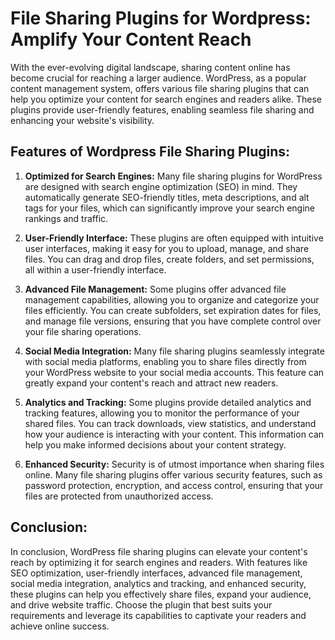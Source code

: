 # File Sharing Plugins for Wordpress: Amplify Your Content Reach

With the ever-evolving digital landscape, sharing content online has become crucial for reaching a larger audience. WordPress, as a popular content management system, offers various file sharing plugins that can help you optimize your content for search engines and readers alike. These plugins provide user-friendly features, enabling seamless file sharing and enhancing your website's visibility.

## Features of Wordpress File Sharing Plugins:

1. **Optimized for Search Engines:** Many file sharing plugins for WordPress are designed with search engine optimization (SEO) in mind. They automatically generate SEO-friendly titles, meta descriptions, and alt tags for your files, which can significantly improve your search engine rankings and traffic.

2. **User-Friendly Interface:** These plugins are often equipped with intuitive user interfaces, making it easy for you to upload, manage, and share files. You can drag and drop files, create folders, and set permissions, all within a user-friendly interface.

3. **Advanced File Management:** Some plugins offer advanced file management capabilities, allowing you to organize and categorize your files efficiently. You can create subfolders, set expiration dates for files, and manage file versions, ensuring that you have complete control over your file sharing operations.

4. **Social Media Integration:** Many file sharing plugins seamlessly integrate with social media platforms, enabling you to share files directly from your WordPress website to your social media accounts. This feature can greatly expand your content's reach and attract new readers.

5. **Analytics and Tracking:** Some plugins provide detailed analytics and tracking features, allowing you to monitor the performance of your shared files. You can track downloads, view statistics, and understand how your audience is interacting with your content. This information can help you make informed decisions about your content strategy.

6. **Enhanced Security:** Security is of utmost importance when sharing files online. Many file sharing plugins offer various security features, such as password protection, encryption, and access control, ensuring that your files are protected from unauthorized access.

## Conclusion:

In conclusion, WordPress file sharing plugins can elevate your content's reach by optimizing it for search engines and readers. With features like SEO optimization, user-friendly interfaces, advanced file management, social media integration, analytics and tracking, and enhanced security, these plugins can help you effectively share files, expand your audience, and drive website traffic. Choose the plugin that best suits your requirements and leverage its capabilities to captivate your readers and achieve online success.
